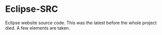 # Eclipse-SRC
Eclipse website source code. This was the latest before the whole project died. A few elements are taken.
